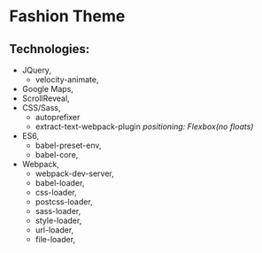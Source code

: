 # Fashion Theme

## Technologies:
  * JQuery,
      - velocity-animate,
  * Google Maps,
  * ScrollReveal,
  * CSS/Sass,
      - autoprefixer
      - extract-text-webpack-plugin
    *positioning: Flexbox(no floats)*
  * ES6,
      - babel-preset-env,
      - babel-core,
  * Webpack,
      - webpack-dev-server,  
      - babel-loader,
      - css-loader,
      - postcss-loader,
      - sass-loader,
      - style-loader,
      - url-loader,
      - file-loader,
